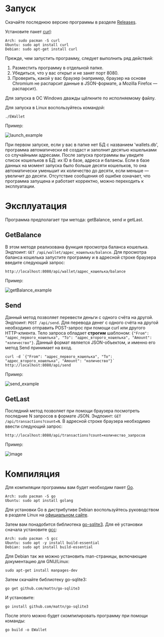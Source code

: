 # Запуск
Скачайте последнюю версию программы в разделе [Releases](https://github.com/disc0ba11/EWallet/releases).

Установите пакет [curl](https://github.com/curl/curl):

	Arch: sudo pacman -S curl
	Ubuntu: sudo apt install curl
	Debian: sudo apt-get install curl
<!-- Программа написана на языке golang, поэтому для её запуска Для её компиляции у вас должны быть установлены:
1. Пакет go: https://go.dev/doc/install
2. Библиотека go-sqlite3: https://github.com/mattn/go-sqlite3 -->

Прежде, чем запустить программу, следует выполнить ряд действий:
1. Разместить программу в отдельной папке.
2. Убедиться, что у вас открыт и не занят порт 8080.
3. Проверить, какой у вас браузер (например, браузер на основе Chromium не распарсит данные в JSON-формате, а Mozilla Firefox — распарсит).

Для запуска в ОС Windows дважды щёлкните по исполняемому файлу.

Для запуска в Linux воспользуйтесь командой:

	./EWallet
Пример:

![launch_example](https://user-images.githubusercontent.com/114620640/208523135-f1246ed4-6a8a-4325-819e-62d1bc44f045.png)

При первом запуске, если у вас в папке нет БД с названием 'wallets.db', программа автоматически её создаст и заполнит десятью кошельками со случайными адресами. После запуска программы вы увидите список кошельков в БД: их ID в базе, адреса и балансы. Если в базе данных на момент запуска было больше десяти кошельков, то она автоматически уменьшит их количество до десяти, если меньше — увеличит до десяти. Отсутствие сообщения об ошибке означает, что программа запущена и работает корректно, можно переходить к эксплуатации.

# Эксплуатация
Программа предполагает три метода: getBalance, send и getLast.
## GetBalance
В этом методе реализована функция просмотра баланса кошелька. Эндпоинт: `GET /api/wallet/адрес_кошелька/balance`. Для просмотра баланса кошелька запустите программу и в адресной строке браузера введите следующий запрос:

	http://localhost:8080/api/wallet/адрес_кошелька/balance
Пример:

![getBalance_example](https://user-images.githubusercontent.com/114620640/208523228-eafb0570-56bd-4ffe-b3dc-50efd8096a7a.png)


## Send
Данный метод позволяет перевести деньги с одного счёта на другой. Эндпоинт: `POST /api/send`. Для перевода денег с одного счёта на другой необходимо отправить POST-запрос при помощи curl или другого HTTP-клиента. Тело запроса обладает **строгим** шаблоном: `{"From": "адрес_первого_кошелька", "To": "адрес_второго_кошелька", "Amount": "количество"}`. Данный формат является JSON-объектом, и именно его метод Send принимает на вход.

	curl -d `{"From": "адрес_первого_кошелька", "To": "адрес_второго_кошелька", "Amount": "количество"}` http://localhost:8080/api/send

Пример:

![send_example](https://user-images.githubusercontent.com/114620640/208523247-af785941-ae7e-4f6b-99d2-087feae40595.png)


## GetLast
Последний метод позволяет при помощи браузера посмотреть последние N запросов в формате JSON. Эндпоинт: `GET /api/transactions?count=N`. В адресной строке браузера необходимо ввести следующий запрос:

	http://localhost:8080/api/transactions?count=количество_запросов
Пример:

![image](https://user-images.githubusercontent.com/114620640/208523407-1d77b732-a9e8-4b82-90bb-68c52eacec97.png)


# Компиляция
Для компиляции программы вам будет необходим пакет [Go](https://github.com/golang/go).

	Arch: sudo pacman -S go
	Ubuntu: sudo apt install golang
Для установки Go в дистрибутиве Debian воспользуйтесь руководством в разделе Linux на [официальном сайте](https://go.dev/doc/install).

Затем вам понадобится библиотека [go-sqlite3](https://github.com/mattn/go-sqlite3). Для её установки сначала установите [gcc](https://gcc.gnu.org/):

	Arch: sudo pacman -S gcc
	Ubuntu: sudo apt -y install build-essential
	Debian: sudo apt install build-essential
Для Debian так же можно установить man-страницы, включающие документацию для GNU/Linux:

	sudo apt-get install manpages-dev
Затем скачайте библиотеку go-sqlite3:

	go get github.com/mattn/go-sqlite3
И установите:

	go install github.com/mattn/go-sqlite3
После этого можно будет скомпилировать программу при помощи команды:

	go build -o EWallet
